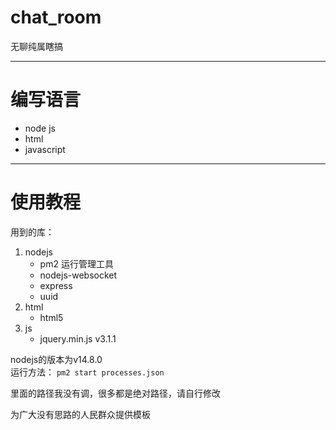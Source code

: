 # chat_room  
无聊纯属瞎搞

---
# 编写语言
* node js
* html
* javascript
---
# 使用教程
用到的库：

1. nodejs 
    - pm2 运行管理工具
    - nodejs-websocket
    - express
    - uuid
2. html
    - html5
3. js
    - jquery.min.js v3.1.1

nodejs的版本为v14.8.0  
运行方法：
`pm2 start processes.json`

里面的路径我没有调，很多都是绝对路径，请自行修改

为广大没有思路的人民群众提供模板
